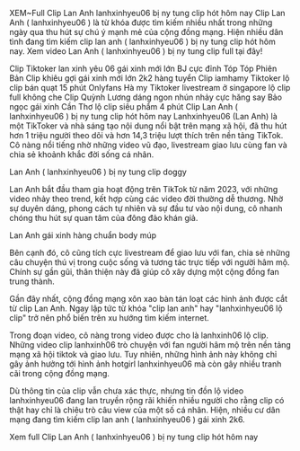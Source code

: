 XEM~Full Clip Lan Anh lanhxinhyeu06 bị ny tung clip hót hôm nay
Clip Lan Anh ( lanhxinhyeu06 ) là từ khóa được tìm kiếm nhiều nhất trong những ngày qua thu hút sự chú ý mạnh mẻ của cộng đồng mạng. Hiện nhiều dân tình đang tìm kiếm clip lan anh ( lanhxinhyeu06 ) bị ny tung clip hót hôm nay. Xem video Lan Anh ( lanhxinhyeu06 ) bị ny tung clip full tại đây!

Clip Tiktoker lan xinh yêu 06 gái xinh mới lớn BJ cực đỉnh
Tóp Tóp Phiên Bản Clip khiêu gợi gái xinh mới lớn 2k2 hàng tuyển
Clip iamhamy Tiktoker lộ clip bán quạt 15 phút Onlyfans
Hà my Tiktoker livestream ở singapore lộ clip full không che
Clip Quỳnh Lương dáng ngon nhún nhảy cực hăng say
Bảo ngọc gái xinh Cần Thơ lộ clip siêu phẩm 4 phút
Clip Lan Anh ( lanhxinhyeu06 ) bị ny tung clip hót hôm nay
Lanhxinhyeu06 (Lan Anh) là một TikToker và nhà sáng tạo nội dung nổi bật trên mạng xã hội, đã thu hút hơn 1 triệu người theo dõi và hơn 14,3 triệu lượt thích trên nền tảng TikTok. Cô nàng nổi tiếng nhờ những video vũ đạo, livestream giao lưu cùng fan và chia sẻ khoảnh khắc đời sống cá nhân.



 Lan Anh ( lanhxinhyeu06 ) bị ny tung clip doggy


Lan Anh bắt đầu tham gia hoạt động trên TikTok từ năm 2023, với những video nhảy theo trend, kết hợp cùng các video đời thường dễ thương. Nhờ sự duyên dáng, phong cách tự nhiên và sự đầu tư vào nội dung, cô nhanh chóng thu hút sự quan tâm của đông đảo khán giả.



Lan Anh gái xinh hàng chuẩn body múp


Bên cạnh đó, cô cũng tích cực livestream để giao lưu với fan, chia sẻ những câu chuyện thú vị trong cuộc sống và tương tác trực tiếp với người hâm mộ. Chính sự gần gũi, thân thiện này đã giúp cô xây dựng một cộng đồng fan trung thành.

Gần đây nhất, cộng đồng mạng xôn xao bàn tán loạt các hình ảnh được cắt từ clip Lan Anh. Ngay lập tức từ khóa "clip lan anh" hay "lanhxinhyeu06 lộ clip" trở nên phổ biến trên xu hướng tìm kiếm internet.


Trong đoạn video, cô nàng trong video được cho là lanhxinh06 lộ clip. Những video clip lanhxinh06 trò chuyện với fan người hâm mộ trên nền tảng mạng xã hội tiktok và giao lưu. Tuy nhiên, những hình ảnh này không chỉ gây ảnh hưởng tới hình ảnh hotgirl lanhxinhyeu06 mà còn gây nhiều  tranh cãi trong cộng đồng mạng.


Dù thông tin của clip vẫn chưa xác thực, nhưng tin đồn lộ video lanhxinhyeu06 đang lan truyền rộng rãi khiến nhiều người cho rằng clip có thật hay chỉ là chiêu trò câu view của một số cá nhân. Hiện, nhiều cư dân mạng đang tìm kiếm clip lan anh ( lanhxinhyeu06 ) gái xinh 2k6.


Xem full Clip Lan Anh ( lanhxinhyeu06 ) bị ny tung clip hót hôm nay
